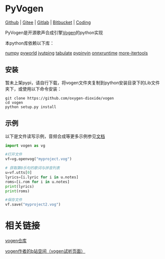 # PyVogen
[Github](https://github.com/oxygen-dioxide/vogen) | 
[Gitee](https://gitee.com/oxygendioxide/vogen) | 
[Gitlab](https://gitlab.com/oxygen-dioxide/vogen) | 
[Bitbucket](https://bitbucket.org/oxygendioxide/vogen) |
[Coding](https://oxygen-dioxide.coding.net/public/1/vogen/git/files)

PyVogen是开源歌声合成引擎[Vogen](https://github.com/aqtq314/Vogen.Client)的python实现

本python库依赖以下库：

[numpy](https://numpy.org/) 
[pyworld](https://github.com/JeremyCCHsu/Python-Wrapper-for-World-Vocoder)
[jyutping](https://github.com/imdreamrunner/python-jyutping)
[tabulate](https://github.com/astanin/python-tabulate)
[pypinyin](https://pypinyin.readthedocs.io/zh_CN/master/)
[onnxruntime](https://www.onnxruntime.ai/)
[more-itertools](https://more-itertools.readthedocs.io/)

## 安装
暂未上架pypi，请自行下载，将vogen文件夹复制到python安装目录下的Lib文件夹下，或使用以下命令安装：
```
git clone https://github.com/oxygen-dioxide/vogen
cd vogen
python setup.py install
```

## 示例

以下是文件读写示例，音频合成等更多示例参见[文档](docs)

```py
import vogen as vg

#打开文件
vf=vg.openvog("myproject.vog")

# 获取第0乐句的歌词与拼音列表
u=vf.utts[0]
lyrics=[i.lyric for i in u.notes]
roms=[i.rom for i in u.notes]
print(lyrics)
print(roms)

#保存文件
vf.save("myproject2.vog")
```

# 相关链接
[vogen仓库](https://github.com/aqtq314/Vogen.Client)

[vogen作者的b站空间（vogen试听页面）](https://space.bilibili.com/169955)